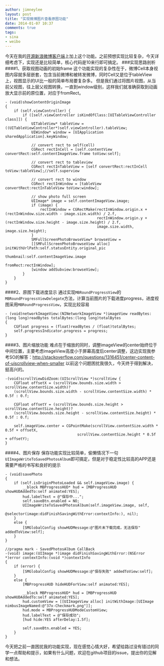 ```yaml
---
author: jimneylee
layout: post
title: "实现微博图片查看原图功能"
date: 2014-01-07 10:37
comments: true
tags:
- sina
- weibo
---
```


今天在我的[开源新浪微博客户端](https://github.com/jimneylee/SinaMBlogNimbus)上加上这个功能。之前预想实现比较复杂，今天详细考虑下，实现还是比较简单，核心代码是10来行即可搞定。
###实现思路剖析
####1、获取视图动画的初始frame
这个功能实现的复杂性在于，微博Cell本身视图内容就多层嵌套，包含当前微博和被转发微博，同时Cell又是位于tableView上，视图显示的UI比一般的简单布局要复杂多。
但是我们通过将图片视图，从当前父视图，往上层父视图转换，一直到window级别，这样我们就准确获取到动画放大显示前的原位置，对应于fromRect。

    - (void)showContentOriginImage
    {
        if (self.viewController) {
            if ([self.viewController isKindOfClass:[UITableViewController class]]) {
                UITableView* tableView = ((UITableViewController*)self.viewController).tableView;
                UIWindow* window = [UIApplication sharedApplication].keyWindow;
                
                // convert rect to self(cell)
                CGRect rectInCell = [self.contentView convertRect:self.contentImageView.frame toView:self];
        
                // convert rect to tableview
                CGRect rectInTableView = [self convertRect:rectInCell toView:tableView];//self.superview
                
                // convert rect to window
                CGRect rectInWindow = [tableView convertRect:rectInTableView toView:window];
                
                // show photo full screen
                UIImage* image = self.contentImageView.image;
                if (image) {
                    rectInWindow = CGRectMake(rectInWindow.origin.x + (rectInWindow.size.width - image.size.width) / 2.f,
                                              rectInWindow.origin.y + (rectInWindow.size.height - image.size.height) / 2.f,
                                              image.size.width, image.size.height);
                }
                SMFullScreenPhotoBrowseView* browseView =
                [[SMFullScreenPhotoBrowseView alloc] initWithUrlPath:self.statusEntity.original_pic
                                                           thumbnail:self.contentImageView.image
                                                            fromRect:rectInWindow];
                [window addSubview:browseView];
            }
        }
    }

####2、原图下载进度显示
通过实现`MBRoundProgressView`的`MBRoundProgressViewDelegate`方法，计算当前图片的下载进度progress，进度视图采用`MBRoundProgressView`，实现比较容易

    - (void)networkImageView:(NINetworkImageView *)imageView readBytes:(long long)readBytes totalBytes:(long long)totalBytes
    {
        CGFloat progress = (float)readBytes / (float)totalBytes;
        self.progressIndicator.progress = progress;
    }
####3、图片缩放功能
难点在于缩放的同时，调整imageView的center始终位于中间位置，主要考虑imageView高度小于屏幕高度后center调整，这边实现我参考SO的解答：http://stackoverflow.com/questions/1316451/center-content-of-uiscrollview-when-smaller
以前这个问题困扰我很久，今天终于得到解决，挺高兴的。

    -(void)scrollViewDidZoom:(UIScrollView *)scrollView {
        CGFloat offsetX = (scrollView.bounds.size.width > scrollView.contentSize.width)?
        (scrollView.bounds.size.width - scrollView.contentSize.width) * 0.5f : 0.f;
        
        CGFloat offsetY = (scrollView.bounds.size.height > scrollView.contentSize.height)?
        (scrollView.bounds.size.height - scrollView.contentSize.height) * 0.5f : 0.f;
        
        self.imageView.center = CGPointMake(scrollView.contentSize.width * 0.5f + offsetX,
                                     scrollView.contentSize.height * 0.5f + offsetY);
    }

####4、图片保存
保存功能实现比较简单，偷懒情况下一句`UIImageWriteToSavedPhotosAlbum`即可搞定，但是对于稳定性比较高的APP还是需要严格的书写和良好的提示

    - (void)savePhoto
    {
    	if (self.isOriginPhotoLoaded && self.imageView.image) {
            __block MBProgressHUD* hud = [MBProgressHUD showHUDAddedTo:self animated:YES];
            hud.labelText = @"保存中...";
            self.saveBtn.enabled = NO;
            UIImageWriteToSavedPhotosAlbum(self.imageView.image, self,
                                           @selector(image:didFinishSavingWithError:contextInfo:), nil);
    	}
        else {
            [SMGlobalConfig showHUDMessage:@"图片未下载完成，无法保存" addedToView:self];
        }
    }

    //pragma mark - SavedPhotosAlbum CallBack
    -(void) image:(UIImage *)image didFinishSavingWithError:(NSError *)error contextInfo:(void *)contextInfo
    {
        if (error) {
            [SMGlobalConfig showHUDMessage:@"保存失败" addedToView:self];
        }
        else {
            [MBProgressHUD hideHUDForView:self animated:YES];
            
            __block MBProgressHUD* hud = [MBProgressHUD showHUDAddedTo:self animated:YES];
            hud.customView = [[UIImageView alloc] initWithImage:[UIImage nimbusImageNamed:@"37x-Checkmark.png"]];
            hud.mode = MBProgressHUDModeCustomView;
            hud.labelText = @"保存成功";
            [hud hide:YES afterDelay:1.5f];
            
            self.saveBtn.enabled = YES;
        }
    }

今天把之前一直困扰我的功能实现，现在感觉心情大好，希望给路过没有错过的同学一点帮助和提示，如果有什么问题，欢迎在github项目的issue，提出你的见解和想法。
